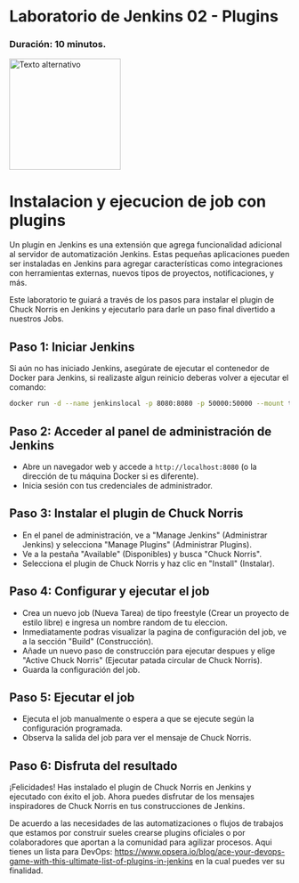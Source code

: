 # Laboratorio de Jenkins 02 - Plugins
### Duración: 10 minutos.
<img src="https://www.jenkins.io/images/logos/cosmonaut/cosmonaut.png" alt="Texto alternativo" width="200"/>

# Instalacion y ejecucion de job con plugins


Un plugin en Jenkins es una extensión que agrega funcionalidad adicional al servidor de automatización Jenkins. Estas pequeñas aplicaciones pueden ser instaladas en Jenkins para agregar características como integraciones con herramientas externas, nuevos tipos de proyectos, notificaciones, y más.

Este laboratorio te guiará a través de los pasos para instalar el plugin de Chuck Norris en Jenkins y ejecutarlo para darle un paso final divertido a nuestros Jobs.

## Paso 1: Iniciar Jenkins

Si aún no has iniciado Jenkins, asegúrate de ejecutar el contenedor de Docker para Jenkins, si realizaste algun reinicio deberas volver a ejecutar el comando:

```bash
docker run -d --name jenkinslocal -p 8080:8080 -p 50000:50000 --mount type=volume,src=jenkinsvl,dst=/var/jenkins_home jenkins/jenkins
```

## Paso 2: Acceder al panel de administración de Jenkins

- Abre un navegador web y accede a `http://localhost:8080` (o la dirección de tu máquina Docker si es diferente).
- Inicia sesión con tus credenciales de administrador.

## Paso 3: Instalar el plugin de Chuck Norris

- En el panel de administración, ve a "Manage Jenkins" (Administrar Jenkins) y selecciona "Manage Plugins" (Administrar Plugins).
- Ve a la pestaña "Available" (Disponibles) y busca "Chuck Norris".
- Selecciona el plugin de Chuck Norris y haz clic en "Install" (Instalar).

## Paso 4: Configurar y ejecutar el job

- Crea un nuevo job (Nueva Tarea) de tipo freestyle (Crear un proyecto de estilo libre) e ingresa un nombre random de tu eleccion.
- Inmediatamente podras visualizar la pagina de configuración del job, ve a la sección "Build" (Construcción).
- Añade un nuevo paso de construcción para ejecutar despues y elige "Active Chuck Norris" (Ejecutar patada circular de Chuck Norris).
- Guarda la configuración del job.

## Paso 5: Ejecutar el job

- Ejecuta el job manualmente o espera a que se ejecute según la configuración programada.
- Observa la salida del job para ver el mensaje de Chuck Norris.

## Paso 6: Disfruta del resultado

¡Felicidades! Has instalado el plugin de Chuck Norris en Jenkins y ejecutado con éxito el job. Ahora puedes disfrutar de los mensajes inspiradores de Chuck Norris en tus construcciones de Jenkins.

De acuerdo a las necesidades de las automatizaciones o flujos de trabajos que estamos por construir sueles crearse plugins oficiales o por colaboradores que aportan a la comunidad para agilizar procesos. Aqui tienes un lista para DevOps: https://www.opsera.io/blog/ace-your-devops-game-with-this-ultimate-list-of-plugins-in-jenkins en la cual puedes ver su finalidad.